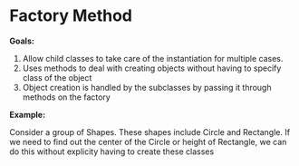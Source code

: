 # Factory Method

**Goals:**
1. Allow child classes to take care of the instantiation for multiple cases. 
2. Uses methods to deal with creating objects without having to specify class of the object
3. Object creation is handled by the subclasses by passing it through methods on the factory 


**Example:**

Consider a group of Shapes. These shapes include Circle and Rectangle. If we need to find out the center of the Circle or height of Rectangle, we can do this without 
explicity having to create these classes

